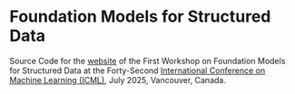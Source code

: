 # Foundation Models for Structured Data

Source Code for the [website](https://icml-structured-fm-workshop.github.io/) of the First Workshop on Foundation Models for Structured Data at the Forty-Second [International Conference on Machine Learning (ICML)](https://icml.cc/), July 2025, Vancouver, Canada.